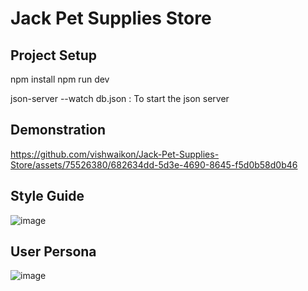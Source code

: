 # Jack Pet Supplies Store

## Project Setup
npm install
npm run dev

json-server --watch db.json : To start the json server
## Demonstration


https://github.com/vishwaikon/Jack-Pet-Supplies-Store/assets/75526380/682634dd-5d3e-4690-8645-f5d0b58d0b46



## Style Guide
![image](https://github.com/vishwaikon/Jack-Pet-Supplies-Store/assets/75526380/0899604f-ae53-4b6e-a27b-4c3524e981da)



## User Persona
![image](https://github.com/vishwaikon/Jack-Pet-Supplies-Store/assets/75526380/9cb41535-2de8-4571-b1e7-96ad0e6bd56e)


